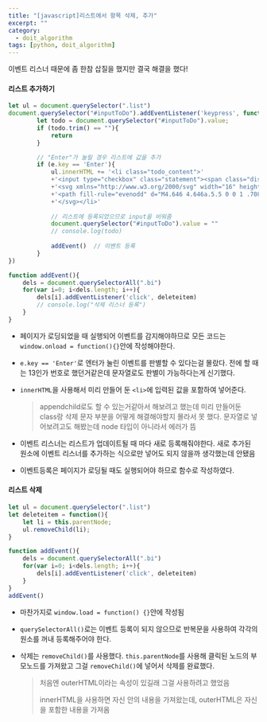 ```yaml
---
title: "[javascript]리스트에서 항목 삭제, 추가"
excerpt: ""
category:
  - doit_algorithm
tags: [python, doit_algorithm]
---
```


이벤트 리스너 때문에 좀 한참 삽질을 했지만 결국 해결을 했다!

#### 리스트 추가하기

```javascript
let ul = document.querySelector(".list")
document.querySelector("#inputToDo").addEventListener('keypress', function(e){
        let todo = document.querySelector("#inputToDo").value;
        if (todo.trim() == ""){
            return
        }

        // "Enter"가 눌릴 경우 리스트에 값을 추가
        if (e.key == 'Enter'){
            ul.innerHTML += '<li class="todo_content">'
            +'<input type="checkbox" class="statement"><span class="displayed_todo">'+todo+'</span>'
            +'<svg xmlns="http://www.w3.org/2000/svg" width="16" height="16" fill="currentColor" class="bi bi-x" viewBox="0 0 16 16">'
            +'<path fill-rule="evenodd" d="M4.646 4.646a.5.5 0 0 1 .708 0L8 7.293l2.646-2.647a.5.5 0 0 1 .708.708L8.707 8l2.647 2.646a.5.5 0 0 1-.708.708L8 8.707l-2.646 2.647a.5.5 0 0 1-.708-.708L7.293 8 4.646 5.354a.5.5 0 0 1 0-.708z"/>'
            +'</svg></li>'
            
            // 리스트에 등록되었으므로 input을 비워줌
            document.querySelector("#inputToDo").value = ""
            // console.log(todo)
            
            addEvent()  // 이벤트 등록   
        }
})

function addEvent(){
    dels = document.querySelectorAll(".bi")
    for(var i=0; i<dels.length; i++){
        dels[i].addEventListener('click', deleteitem)
        // console.log("삭제 리스너 등록")
    }
}
```

- 페이지가 로딩되었을 때 실행되어 이벤트를 감지해야하므로 모든 코드는 `window.onload = function(){}`안에 작성해야한다.

- `e.key == 'Enter'`로 엔터가 눌린 이벤트를 판별할 수 있다는걸 몰랐다. 전에 할 때는 13인가 번호로 했던거같은데 문자열로도 판별이 가능하다는게 신기했다.

- `innerHTML`을 사용해서 미리 만들어 둔 `<li>`에 입력된 값을 포함하여 넣어준다. 

  > appendchild로도 할 수 있는거같아서 해보려고 했는데 미리 만들어둔 class랑 삭제 문자 부분을 어떻게 해결해야할지 몰라서 못 했다. 문자열로 넣어보려고도 해봤는데 node 타입이 아니라서 에러가 뜸

- 이벤트 리스너는 리스트가 업데이트될 때 마다 새로 등록해줘야한다. 새로 추가된 원소에 이벤트 리스너를 추가하는 식으로만 넣어도 되지 않을까 생각했는데 안됐음

- 이벤트등록은 페이지가 로딩될 때도 실행되어야 하므로 함수로 작성하였다.



#### 리스트 삭제

```javascript
let ul = document.querySelector(".list")
let deleteitem = function(){
    let li = this.parentNode;
    ul.removeChild(li);
}

function addEvent(){
    dels = document.querySelectorAll(".bi")
    for(var i=0; i<dels.length; i++){
        dels[i].addEventListener('click', deleteitem)
    }
}
addEvent()
```

- 마찬가지로 `window.load = function() {}`안에 작성됨

- `querySelectorAll()`로는 이벤트 등록이 되지 않으므로 반복문을 사용하여 각각의 원소를 꺼내 등록해주어야 한다. 

- 삭제는 `removeChild()`를 사용했다. `this.parentNode`를 사용해 클릭된 노드의 부모노드를 가져왔고 그걸 `removeChild()`에 넣어서 삭제를 완료했다.

  > 처음엔 outerHTML이라는 속성이 있길래 그걸 사용하려고 했었음
  >
  > innerHTML을 사용하면 자신 안의 내용을 가져왔는데, outerHTML은 자신을 포함한 내용을 가져옴

